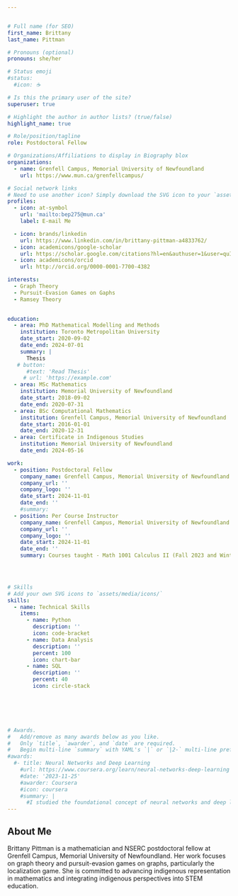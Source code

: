 ```yaml
---


# Full name (for SEO)
first_name: Brittany
last_name: Pittman

# Pronouns (optional)
pronouns: she/her

# Status emoji
#status:
  #icon: ☕️

# Is this the primary user of the site?
superuser: true

# Highlight the author in author lists? (true/false)
highlight_name: true

# Role/position/tagline
role: Postdoctoral Fellow

# Organizations/Affiliations to display in Biography blox
organizations:
  - name: Grenfell Campus, Memorial University of Newfoundland
    url: https://www.mun.ca/grenfellcampus/

# Social network links
# Need to use another icon? Simply download the SVG icon to your `assets/media/icons/` folder.
profiles:
  - icon: at-symbol
    url: 'mailto:bep275@mun.ca'
    label: E-mail Me

  - icon: brands/linkedin
    url: https://www.linkedin.com/in/brittany-pittman-a4833762/
  - icon: academicons/google-scholar
    url: https://scholar.google.com/citations?hl=en&authuser=1&user=quIVPiwAAAAJ
  - icon: academicons/orcid
    url: http://orcid.org/0000-0001-7700-4382

interests:
  - Graph Theory
  - Pursuit-Evasion Games on Gaphs
  - Ramsey Theory
  

education:
  - area: PhD Mathematical Modelling and Methods
    institution: Toronto Metropolitan University
    date_start: 2020-09-02
    date_end: 2024-07-01
    summary: |
      Thesis 
   # button:
      #text: 'Read Thesis'
     # url: 'https://example.com'
  - area: MSc Mathematics
    institution: Memorial University of Newfoundland
    date_start: 2018-09-02
    date_end: 2020-07-31
  - area: BSc Computational Mathematics
    institution: Grenfell Campus, Memorial University of Newfoundland
    date_start: 2016-01-01
    date_end: 2020-12-31
  - area: Certificate in Indigenous Studies
    institution: Memorial University of Newfoundland
    date_end: 2024-05-16

work:
  - position: Postdoctoral Fellow
    company_name: Grenfell Campus, Memorial University of Newfoundland
    company_url: ''
    company_logo: ''
    date_start: 2024-11-01
    date_end: ''
    #summary: 
  - position: Per Course Instructor
    company_name: Grenfell Campus, Memorial University of Newfoundland
    company_url: ''
    company_logo: ''
    date_start: 2024-11-01
    date_end: ''
    summary: Courses taught - Math 1001 Calculus II (Fall 2023 and Winter 2024), Math 4340 Combinatorial Analysis (Winter 2024), Math 1090 Algebra and Trigonometry (Fall 2024)
    



# Skills
# Add your own SVG icons to `assets/media/icons/`
skills:
  - name: Technical Skills
    items:
      - name: Python
        description: ''
        icon: code-bracket
      - name: Data Analysis
        description: ''
        percent: 100
        icon: chart-bar
      - name: SQL
        description: ''
        percent: 40
        icon: circle-stack




 

# Awards.
#   Add/remove as many awards below as you like.
#   Only `title`, `awarder`, and `date` are required.
#   Begin multi-line `summary` with YAML's `|` or `|2-` multi-line prefix and indent 2 spaces below.
#awards:
  #- title: Neural Networks and Deep Learning
    #url: https://www.coursera.org/learn/neural-networks-deep-learning
    #date: '2023-11-25'
    #awarder: Coursera
    #icon: coursera
    #summary: |
      #I studied the foundational concept of neural networks and deep learning. By the end, I was familiar with the significant technological trends driving the rise of deep learning; build, train, and apply fully connected deep neural networks; implement efficient (vectorized) neural networks; identify key parameters in a neural network’s architecture; and apply deep learning to your own applications.
---
```


## About Me

Brittany Pittman is a mathematician and NSERC postdoctoral fellow at Grenfell Campus, Memorial University of Newfoundland. Her work focuses on graph theory and pursuit-evasion games on graphs, particularly the localization game. She is committed to advancing indigenous representation in mathematics and integrating indigenous perspectives into STEM education.
